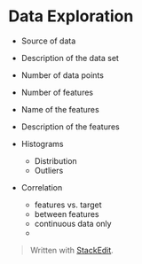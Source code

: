 
# Data Exploration

- Source of data
- Description of the data set
- Number of data points
- Number of features
- Name of the features
- Description of the features

- Histograms
	- Distribution
	- Outliers

- Correlation
	- features vs. target
	- between features
	- continuous data only
	- 


> Written with [StackEdit](https://stackedit.io/).
<!--stackedit_data:
eyJoaXN0b3J5IjpbLTExNjI5NDY2OTAsNzE0NTAwMzExLDU4Mj
E4NDQ1MiwxOTAwMDIyNDNdfQ==
-->